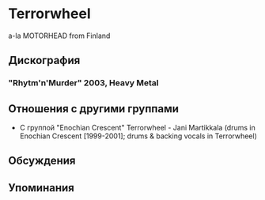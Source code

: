 # Terrorwheel

a-la MOTORHEAD from Finland

## Дискография

### "Rhytm'n'Murder" 2003, Heavy Metal




## Отношения с другими группами

* C группой "Enochian Crescent" Terrorwheel - Jani Martikkala (drums in Enochian Crescent [1999-2001]; drums & backing vocals in Terrorwheel)

## Обсуждения


## Упоминания

